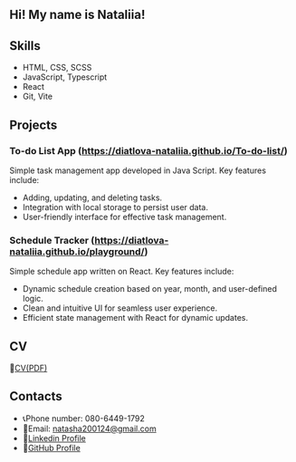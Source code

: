 ## Hi! My name is Nataliia!

## Skills
- HTML, CSS, SCSS
- JavaScript, Typescript
- React
- Git, Vite

## Projects
### To-do List App (https://diatlova-nataliia.github.io/To-do-list/)
Simple task management app developed in Java Script. Key features include:
- Adding, updating, and deleting tasks.
- Integration with local storage to persist user data.
- User-friendly interface for effective task management.

### Schedule Tracker (https://diatlova-nataliia.github.io/playground/)
Simple schedule app written on React. Key features include:
- Dynamic schedule creation based on year, month, and user-defined logic.
- Clean and intuitive UI for seamless user experience.
- Efficient state management with React for dynamic updates.

## CV
📃[CV(PDF)](https://drive.google.com/file/d/1bPWKZeexGDiR8FBNbVmq1Uok2hVeNIPq/view?usp=drive_link)

## Contacts
- 📞Phone number: 080-6449-1792
- 📩Email: natasha200124@gmail.com
- 📎[Linkedin Profile](https://www.linkedin.com/in/nataliia-diatlova-8562752a1/)
- 👾[GitHub Profile](https://github.com/Diatlova-Nataliia)

